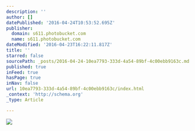 ```yaml
---
description: ''
author: []
datePublished: '2016-04-24T10:53:52.695Z'
publisher:
  domain: s611.photobucket.com
  name: s611.photobucket.com
dateModified: '2016-04-23T16:22:11.817Z'
title: ''
starred: false
sourcePath: _posts/2016-04-24-10ea7793-333d-4a54-89bf-4c00ebb9163c.md
published: true
inFeed: true
hasPage: true
inNav: false
url: 10ea7793-333d-4a54-89bf-4c00ebb9163c/index.html
_context: 'http://schema.org'
_type: Article

---
```

![](http://i611.photobucket.com/albums/tt191/Leda_Grace_Rasmussen/2016-04-21%2023.07.47_zpsjwxchwog.jpg?1461428225076&1461428228460&1461428236381&1461428253388)